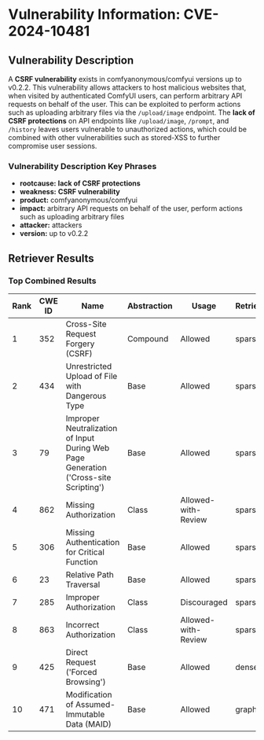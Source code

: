# Vulnerability Information: CVE-2024-10481

## Vulnerability Description
A **CSRF vulnerability** exists in comfyanonymous/comfyui versions up to v0.2.2. This vulnerability allows attackers to host malicious websites that, when visited by authenticated ComfyUI users, can perform arbitrary API requests on behalf of the user. This can be exploited to perform actions such as uploading arbitrary files via the `/upload/image` endpoint. The **lack of CSRF protections** on API endpoints like `/upload/image`, `/prompt`, and `/history` leaves users vulnerable to unauthorized actions, which could be combined with other vulnerabilities such as stored-XSS to further compromise user sessions.

### Vulnerability Description Key Phrases
- **rootcause:** **lack of CSRF protections**
- **weakness:** **CSRF vulnerability**
- **product:** comfyanonymous/comfyui
- **impact:** arbitrary API requests on behalf of the user, perform actions such as uploading arbitrary files
- **attacker:** attackers
- **version:** up to v0.2.2

## Retriever Results

### Top Combined Results

| Rank | CWE ID | Name | Abstraction | Usage  | Retrievers | Individual Scores |
|------|--------|------|-------------|-------|------------|-------------------|
| 1 | 352 | Cross-Site Request Forgery (CSRF) | Compound | Allowed | sparse | 0.559 |
| 2 | 434 | Unrestricted Upload of File with Dangerous Type | Base | Allowed | sparse | 0.546 |
| 3 | 79 | Improper Neutralization of Input During Web Page Generation ('Cross-site Scripting') | Base | Allowed | sparse | 0.514 |
| 4 | 862 | Missing Authorization | Class | Allowed-with-Review | sparse | 0.495 |
| 5 | 306 | Missing Authentication for Critical Function | Base | Allowed | sparse | 0.495 |
| 6 | 23 | Relative Path Traversal | Base | Allowed | sparse | 0.492 |
| 7 | 285 | Improper Authorization | Class | Discouraged | sparse | 0.489 |
| 8 | 863 | Incorrect Authorization | Class | Allowed-with-Review | sparse | 0.486 |
| 9 | 425 | Direct Request ('Forced Browsing') | Base | Allowed | dense | 0.556 |
| 10 | 471 | Modification of Assumed-Immutable Data (MAID) | Base | Allowed | graph | 0.002 |

